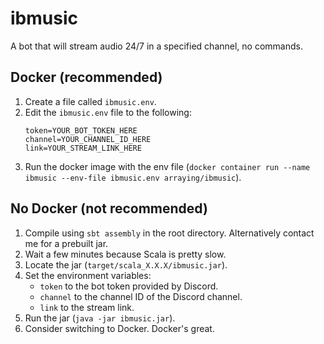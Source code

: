 # ibmusic

A bot that will stream audio 24/7 in a specified channel, no commands.

## Docker (recommended)

1) Create a file called `ibmusic.env`.
2) Edit the `ibmusic.env` file to the following:
    ```
    token=YOUR_BOT_TOKEN_HERE
    channel=YOUR_CHANNEL_ID_HERE
    link=YOUR_STREAM_LINK_HERE
    ```
3) Run the docker image with the env file 
(`docker container run --name ibmusic --env-file ibmusic.env arraying/ibmusic`).

## No Docker (not recommended)

1) Compile using `sbt assembly` in the root directory. Alternatively contact me for a prebuilt jar.
2) Wait a few minutes because Scala is pretty slow.
3) Locate the jar (`target/scala_X.X.X/ibmusic.jar`).
4) Set the environment variables:
    - `token` to the bot token provided by Discord.
    - `channel` to the channel ID of the Discord channel.
    - `link` to the stream link.
5) Run the jar (`java -jar ibmusic.jar`).
6) Consider switching to Docker. Docker's great.